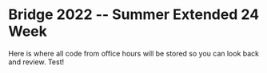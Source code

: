# Bridge 2022 -- Summer Extended 24 Week
Here is where all code from office hours will be stored so you can look back and review.
Test!
